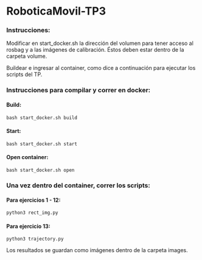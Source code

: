# RoboticaMovil-TP3

### Instrucciones: 

Modificar en start_docker.sh la dirección del volumen para tener acceso al rosbag y a las imágenes de calibración. Éstos deben estar dentro de la carpeta volume. 

Buildear e ingresar al container, como dice a continuación para ejecutar los scripts del TP. 

### Instrucciones para compilar y correr en docker:

#### Build: 

```
bash start_docker.sh build
```

#### Start: 

```
bash start_docker.sh start
```

#### Open container: 
```
bash start_docker.sh open
```

### Una vez dentro del container, correr los scripts:

#### Para ejercicios 1 - 12: 
```
python3 rect_img.py
```

#### Para ejercicio 13: 
```
python3 trajectory.py
```


Los resultados se guardan como imágenes dentro de la carpeta images.
